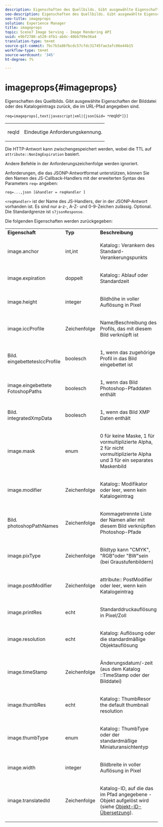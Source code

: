 ```yaml
---
description: Eigenschaften des Quellbilds. Gibt ausgewählte Eigenschaften der Bilddatei oder des Katalogeintrags zurück, die im URL-Pfad angegeben sind.
seo-description: Eigenschaften des Quellbilds. Gibt ausgewählte Eigenschaften der Bilddatei oder des Katalogeintrags zurück, die im URL-Pfad angegeben sind.
seo-title: imageprops
solution: Experience Manager
title: imageprops
topic: Scene7 Image Serving - Image Rendering API
uuid: e9bf2780-a520-4fb1-ab4c-40bb799e36a4
translation-type: tm+mt
source-git-commit: 7bc7b3a86fbcdc57cfdc31745fae3afc06e44b15
workflow-type: tm+mt
source-wordcount: '345'
ht-degree: 7%

---
```



# imageprops{#imageprops}

Eigenschaften des Quellbilds. Gibt ausgewählte Eigenschaften der Bilddatei oder des Katalogeintrags zurück, die im URL-Pfad angegeben sind.

`req=imageprops[,text|javascript|xml|{json[&id= *`reqId`*]}]`

<table id="simpletable_8E03127D50444CA7878A6B08E866EE2E"> 
 <tr class="strow"> 
  <td class="stentry"> <p><span class="codeph"><span class="varname"> reqId</span></span> </p> </td> 
  <td class="stentry"> <p>Eindeutige Anforderungskennung. </p></td> 
 </tr> 
</table>

Die HTTP-Antwort kann zwischengespeichert werden, wobei die TTL auf `attribute::NonImgExpiration` basiert.

Andere Befehle in der Anforderungszeichenfolge werden ignoriert.

Anforderungen, die das JSONP-Antwortformat unterstützen, können Sie den Namen des JS-Callback-Handlers mit der erweiterten Syntax des Parameters `req=` angeben:

`req=...,json [&handler = reqHandler ]`

`<reqHandler>` ist der Name des JS-Handlers, der in der JSONP-Antwort vorhanden ist. Es sind nur a-z-, A-Z- und 0-9-Zeichen zulässig. Optional. Die Standardgrenze ist `s7jsonResponse`.

Die folgenden Eigenschaften werden zurückgegeben:

<table id="table_5F289E2E21594A5598DF98E65DEDDFA0"> 
 <tbody> 
  <tr> 
   <td> <b> Eigenschaft</b> </td> 
   <td> <b> Typ</b> </td> 
   <td> <b> Beschreibung</b> </td> 
  </tr> 
  <tr> 
   <td> <p> <span class="codeph"> image.anchor</span> </p> </td> 
   <td> <p> int,int </p> </td> 
   <td> <p> <span class="codeph"> Katalog::</span> Verankern des Standard-Verankerungspunkts </p> </td> 
  </tr> 
  <tr> 
   <td> <p> <span class="codeph"> image.expiration</span> </p> </td> 
   <td> <p> doppelt </p> </td> 
   <td> <p> <span class="codeph"> Katalog::</span> Ablauf oder Standardzeit </p> </td> 
  </tr> 
  <tr> 
   <td> <p> <span class="codeph"> image.height</span> </p> </td> 
   <td> <p> integer </p> </td> 
   <td> <p>Bildhöhe in voller Auflösung in Pixel </p> </td> 
  </tr> 
  <tr> 
   <td> <p> <span class="codeph"> image.iccProfile</span> </p> </td> 
   <td> <p> Zeichenfolge </p> </td> 
   <td> <p> Name/Beschreibung des Profils, das mit diesem Bild verknüpft ist </p> </td> 
  </tr> 
  <tr> 
   <td> <p> <span class="codeph"> Bild. eingebettetesIccProfile</span> </p> </td> 
   <td> <p> boolesch </p> </td> 
   <td> <p> 1, wenn das zugehörige Profil in das Bild eingebettet ist </p> </td> 
  </tr> 
  <tr> 
   <td> <p> <span class="codeph"> image.eingebettete FotoshopPaths</span> </p> </td> 
   <td> <p> boolesch </p> </td> 
   <td> <p> 1, wenn das Bild Photoshop-Pfaddaten enthält </p> </td> 
  </tr> 
  <tr> 
   <td> <p> <span class="codeph"> Bild. integratedXmpData</span> </p> </td> 
   <td> <p> boolesch </p> </td> 
   <td> <p> 1, wenn das Bild XMP Daten enthält </p> </td> 
  </tr> 
  <tr> 
   <td> <p> <span class="codeph"> image.mask</span> </p> </td> 
   <td> <p> enum </p> </td> 
   <td> <p> 0 für keine Maske, 1 für vormultiplizierte Alpha, 2 für nicht vormultiplizierte Alpha und 3 für ein separates Maskenbild </p> </td> 
  </tr> 
  <tr> 
   <td> <p> <span class="codeph"> image.modifier</span> </p> </td> 
   <td> <p> Zeichenfolge </p> </td> 
   <td> <p> <span class="codeph"> Katalog::</span> Modifikator oder leer, wenn kein Katalogeintrag </p> </td> 
  </tr> 
  <tr> 
   <td> <p> <span class="codeph"> Bild. photoshopPathNames</span> </p> </td> 
   <td> <p> Zeichenfolge </p> </td> 
   <td> <p> Kommagetrennte Liste der Namen aller mit diesem Bild verknüpften Photoshop-Pfade </p> </td> 
  </tr> 
  <tr> 
   <td> <p> <span class="codeph"> image.pixType</span> </p> </td> 
   <td> <p> Zeichenfolge </p> </td> 
   <td> <p> Bildtyp kann "CMYK", "RGB"oder "BW"sein (bei Graustufenbildern) </p> </td> 
  </tr> 
  <tr> 
   <td> <p> <span class="codeph"> image.postModifier</span> </p> </td> 
   <td> <p> Zeichenfolge </p> </td> 
   <td> <p> <span class="codeph"> attribute::</span> PostModifier oder leer, wenn kein Katalogeintrag </p> </td> 
  </tr> 
  <tr> 
   <td> <p> <span class="codeph"> image.printRes</span> </p> </td> 
   <td> <p> echt </p> </td> 
   <td> <p> Standarddruckauflösung in Pixel/Zoll </p> </td> 
  </tr> 
  <tr> 
   <td> <p> <span class="codeph"> image.resolution</span> </p> </td> 
   <td> <p> echt </p> </td> 
   <td> <p> <span class="codeph"> Katalog:</span> Auflösung oder die standardmäßige Objektauflösung </p> </td> 
  </tr> 
  <tr> 
   <td> <p> <span class="codeph"> image.timeStamp</span> </p> </td> 
   <td> <p> Zeichenfolge </p> </td> 
   <td> <p>Änderungsdatum/-zeit (aus dem Katalog <span class="codeph">::TimeStamp</span> oder der Bilddatei) </p> </td> 
  </tr> 
  <tr> 
   <td> <p> <span class="codeph"> image.thumbRes</span> </p> </td> 
   <td> <p> echt </p> </td> 
   <td> <p> <span class="codeph"> Katalog::</span> ThumbResor the default thumbnail resolution </p> </td> 
  </tr> 
  <tr> 
   <td> <p> <span class="codeph"> image.thumbType</span> </p> </td> 
   <td> <p> enum </p> </td> 
   <td> <p> <span class="codeph"> Katalog::</span> ThumbType oder der standardmäßige Miniaturansichtentyp </p> </td> 
  </tr> 
  <tr> 
   <td> <p> <span class="codeph"> image.width</span> </p> </td> 
   <td> <p> integer </p> </td> 
   <td> <p> Bildbreite in voller Auflösung in Pixel </p> </td> 
  </tr> 
  <tr> 
   <td> <p> <span class="codeph"> image.translatedId</span> </p> </td> 
   <td> <p> Zeichenfolge </p> </td> 
   <td> <p> Katalog-ID, auf die das im Pfad angegebene <span class="varname">-Objekt</span> aufgelöst wird (siehe <a href="../../../../../../is-api/http-ref/image-serving-api-ref/c-http-protocol-reference/c-syntax-and-features/r-object-id-translation.md#reference-cf3e34e6cbb346d69ded9982bfdef414" type="reference" format="dita" scope="local"> Objekt-ID-Übersetzung</a>). </p> </td> 
  </tr> 
 </tbody> 
</table>

